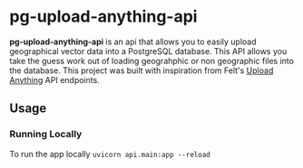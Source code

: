 # pg-upload-anything-api

**pg-upload-anything-api**  is an api that allows you to easily upload geographical vector data into a PostgreSQL database. This API allows you take the guess work out of loading geograhphic or non geographic files into the database. This project was built with inspiration from Felt's [Upload Anything](https://felt.com/blog/upload-anything) API endpoints.

## Usage

### Running Locally

To run the app locally `uvicorn api.main:app --reload`